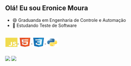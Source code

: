 ## Olá! Eu sou Eronice Moura

- 😄 Graduanda em Engenharia de Controle e Automação
- 🌱 Estudando Teste de Software

 <div>
  <a href="https://github.com/Eronice">
<div/>
<div style="display: inline_block"><br>
  <img align="center" alt="Eronice-Js" height="30" width="40" src="https://raw.githubusercontent.com/devicons/devicon/master/icons/javascript/javascript-plain.svg">
  <img align="center" alt="Eronice-HTML" height="30" width="40" src="https://raw.githubusercontent.com/devicons/devicon/master/icons/html5/html5-original.svg">
  <img align="center" alt="Eronice-CSS" height="30" width="40" src="https://raw.githubusercontent.com/devicons/devicon/master/icons/css3/css3-original.svg">
  <img align="center" alt="Eronice-Python" height="30" width="40" src="https://raw.githubusercontent.com/devicons/devicon/master/icons/python/python-original.svg">
</div>

##
    
<div>
  <a href="https://www.linkedin.com/in/eronicemoura" target="_blank"><img src="https://img.shields.io/badge/-LinkedIn-%230077B5?style=for-the-badge&logo=linkedin&logoColor=white" target="_blank"></a> 
  <a href = "mailto:eronice.mou@gmail.com"><img src="https://img.shields.io/badge/-Gmail-%23333?style=for-the-badge&logo=gmail&logoColor=white" target="_blank"></a>  
</div>
